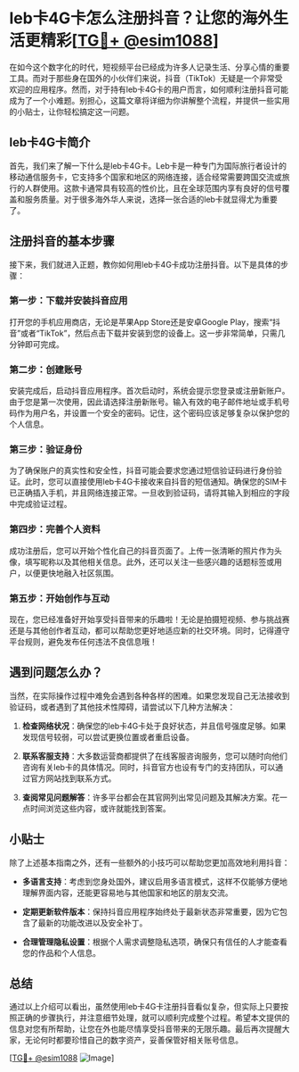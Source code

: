 # leb卡4G卡怎么注册抖音？让您的海外生活更精彩[[TG💪+ @esim1088](https://t.me/s/esim1088)]

在如今这个数字化的时代，短视频平台已经成为许多人记录生活、分享心情的重要工具。而对于那些身在国外的小伙伴们来说，抖音（TikTok）无疑是一个非常受欢迎的应用程序。然而，对于持有leb卡4G卡的用户而言，如何顺利注册抖音可能成为了一个小难题。别担心，这篇文章将详细为你讲解整个流程，并提供一些实用的小贴士，让你轻松搞定这一问题。

## leb卡4G卡简介

首先，我们来了解一下什么是leb卡4G卡。Leb卡是一种专门为国际旅行者设计的移动通信服务卡，它支持多个国家和地区的网络连接，适合经常需要跨国交流或旅行的人群使用。这款卡通常具有较高的性价比，且在全球范围内享有良好的信号覆盖和服务质量。对于很多海外华人来说，选择一张合适的leb卡就显得尤为重要了。

## 注册抖音的基本步骤

接下来，我们就进入正题，教你如何用leb卡4G卡成功注册抖音。以下是具体的步骤：

### 第一步：下载并安装抖音应用

打开您的手机应用商店，无论是苹果App Store还是安卓Google Play，搜索“抖音”或者“TikTok”，然后点击下载并安装到您的设备上。这一步非常简单，只需几分钟即可完成。

### 第二步：创建账号

安装完成后，启动抖音应用程序。首次启动时，系统会提示您登录或注册新账户。由于您是第一次使用，因此请选择注册新账号。输入有效的电子邮件地址或手机号码作为用户名，并设置一个安全的密码。记住，这个密码应该足够复杂以保护您的个人信息。

### 第三步：验证身份

为了确保账户的真实性和安全性，抖音可能会要求您通过短信验证码进行身份验证。此时，您可以直接使用leb卡4G卡接收来自抖音的短信通知。确保您的SIM卡已正确插入手机，并且网络连接正常。一旦收到验证码，请将其输入到相应的字段中完成验证过程。

### 第四步：完善个人资料

成功注册后，您可以开始个性化自己的抖音页面了。上传一张清晰的照片作为头像，填写昵称以及其他相关信息。此外，还可以关注一些感兴趣的话题标签或用户，以便更快地融入社区氛围。

### 第五步：开始创作与互动

现在，您已经准备好开始享受抖音带来的乐趣啦！无论是拍摄短视频、参与挑战赛还是与其他创作者互动，都可以帮助您更好地适应新的社交环境。同时，记得遵守平台规则，避免发布任何违法不良信息哦！

## 遇到问题怎么办？

当然，在实际操作过程中难免会遇到各种各样的困难。如果您发现自己无法接收到验证码，或者遇到了其他技术性障碍，请尝试以下几种方法解决：

1. **检查网络状况**：确保您的leb卡4G卡处于良好状态，并且信号强度足够。如果发现信号较弱，可以尝试更换位置或者重启设备。
   
2. **联系客服支持**：大多数运营商都提供了在线客服咨询服务，您可以随时向他们咨询有关leb卡的具体情况。同时，抖音官方也设有专门的支持团队，可以通过官方网站找到联系方式。

3. **查阅常见问题解答**：许多平台都会在其官网列出常见问题及其解决方案。花一点时间浏览这些内容，或许就能找到答案。

## 小贴士

除了上述基本指南之外，还有一些额外的小技巧可以帮助您更加高效地利用抖音：

- **多语言支持**：考虑到您身处国外，建议启用多语言模式，这样不仅能够方便地理解界面内容，还能更容易地与其他国家和地区的朋友交流。
  
- **定期更新软件版本**：保持抖音应用程序始终处于最新状态非常重要，因为它包含了最新的功能改进以及安全补丁。
  
- **合理管理隐私设置**：根据个人需求调整隐私选项，确保只有信任的人才能查看您的作品和个人信息。

## 总结

通过以上介绍可以看出，虽然使用leb卡4G卡注册抖音看似复杂，但实际上只要按照正确的步骤执行，并注意细节处理，就可以顺利完成整个过程。希望本文提供的信息对您有所帮助，让您在外也能尽情享受抖音带来的无限乐趣。最后再次提醒大家，无论何时都要珍惜自己的数字资产，妥善保管好相关账号信息。

[[TG💪+ @esim1088](https://t.me/s/esim1088) ![Image](https://i.postimg.cc/4NQfJmqS/Snipaste-2025-05-13-00-14-12.png)]